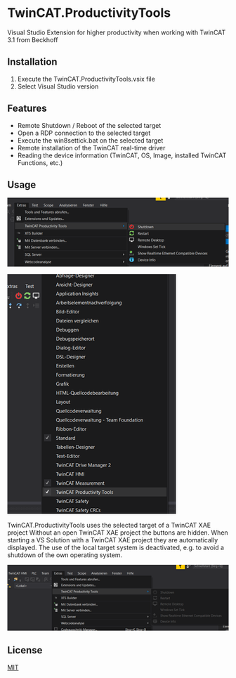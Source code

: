 # TwinCAT.ProductivityTools
Visual Studio Extension for higher productivity when working with TwinCAT 3.1 from Beckhoff

## Installation

1. Execute the TwinCAT.ProductivityTools.vsix file
2. Select Visual Studio version

## Features

- Remote Shutdown / Reboot of the selected target
- Open a RDP connection to the selected target
- Execute the win8settick.bat on the selected target
- Remote installation of the TwinCAT real-time driver
- Reading the device information (TwinCAT, OS, Image, installed TwinCAT Functions, etc.)

## Usage

![usage screenshot](./docs/resources/usage.png)

![toolbar screenshot](./docs/resources/toolbar.png)

TwinCAT.ProductivityTools uses the selected target of a TwinCAT XAE project Without an open TwinCAT XAE project the buttons are hidden. When starting a VS Solution with a TwinCAT XAE project they are automatically displayed.
The use of the local target system is deactivated, e.g. to avoid a shutdown of the own operating system.

![local target screenshot](./docs/resources/local.png)

## License
[MIT](https://choosealicense.com/licenses/mit/)
